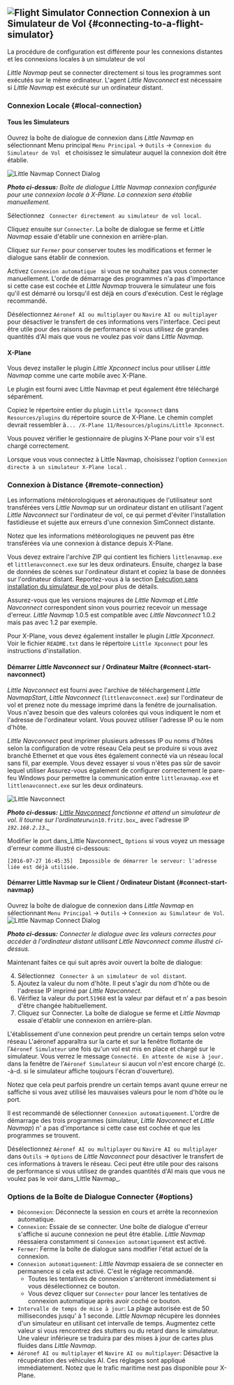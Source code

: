 ## ![](../images/icons/network.png "Flight Simulator Connection") Connexion à un Simulateur de Vol {#connecting-to-a-flight-simulator}

La procédure de configuration est différente pour les connexions distantes et les connexions locales à un simulateur de vol

_Little Navmap_ peut se connecter directement si tous les programmes sont exécutés sur le même ordinateur. 
L'agent _Little Navconnect_ est nécessaire si _Little Navmap_ est exécuté sur un ordinateur distant.

### Connexion Locale {#local-connection}

#### Tous les Simulateurs

Ouvrez la boîte de dialogue de connexion dans _Little Navmap_ en sélectionnant Menu principal  `Menu Principal` -&gt; `Outils` -&gt; `Connexion du Simulateur de Vol ` et choisissez le simulateur auquel la connexion doit être établie.

![Little Navmap Connect Dialog](../images/connectlocal_fr.jpg "Little Navmap Connect Dialog")

_**Photo ci-dessus:** Boîte de dialogue Little Navmap connexion configurée pour une connexion locale à X-Plane. La connexion sera établie manuellement._

Sélectionnez ` Connecter directement au simulateur de vol local`.

Cliquez ensuite sur `Connecter`. La boîte de dialogue se ferme et _Little Navmap_ essaie d'établir une connexion en arrière-plan.

Cliquez sur `Fermer` pour conserver toutes les modifications et fermer le dialogue sans établir de connexion.

Activez `Connexion automatique ` si vous ne souhaitez pas vous connecter manuellement. L'orde de démarrage des programmes n'a pas d'importance si cette case est cochée et _Little Navmap_ trouvera le simulateur une fois qu'il est démarré ou lorsqu'il est déjà en cours d'exécution. Cest le réglage recommandé.

Désélectionnez `Aéronef AI ou multiplayer` ou `Navire AI ou multiplayer` pour désactiver le transfert de ces informations vers l'interface. Ceci peut être utile pour des raisons de performance si vous utilisez de grandes quantités d'AI mais que vous ne voulez pas voir dans _Little Navmap_.

#### X-Plane

Vous devez installer le plugin *Little Xpconnect* inclus pour utiliser *Little Navmap* comme une carte mobile avec X-Plane.

Le plugin est fourni avec Little Navmap et peut également être téléchargé séparément.

Copiez le répertoire entier du plugin `Little Xpconnect` dans `Resources/plugins` du répertoire source de X-Plane. 
Le chemin complet devrait ressembler à`... /X-Plane 11/Resources/plugins/Little Xpconnect`.

Vous pouvez vérifier le gestionnaire de plugins X-Plane pour voir s'il est chargé correctement.

Lorsque vous vous connectez à Little Navmap, choisissez l'option `Connexion directe à un simulateur X-Plane local` .

### Connexion à Distance {#remote-connection}

Les informations météorologiques et aéronautiques de l'utilisateur sont transférées vers _Little Navmap_ sur un ordinateur distant en utilisant l'agent _Little Navconnect_ sur l'ordinateur de vol, ce qui permet d'éviter l'installation fastidieuse et sujette aux erreurs d'une connexion SimConnect distante.

Notez que les informations météorologiques ne peuvent pas être transférées via une connexion à distance depuis X-Plane.

Vous devez extraire l'archive ZIP qui contient les fichiers `littlenavmap.exe` et `littlenavconnect.exe` sur les deux ordinateurs. Ensuite, chargez la base de données de scènes sur l'ordinateur distant et copiez la base de données sur l'ordinateur distant. Reportez-vous à la section [Exécution sans installation du simulateur de vol ](RUNNOSIM.md) pour plus de détails.

Assurez-vous que les versions majeures de _Little Navmap_ et _Little Navconnect_ correspondent sinon vous pourriez recevoir un message d'erreur. _Little Navmap_ 1.0.5 est compatible avec _Little Navconnect_ 1.0.2 mais pas avec  1.2 par exemple.

Pour X-Plane, vous devez également installer le plugin *Little Xpconnect*. Voir le fichier `README.txt` dans le répertoire `Little Xpconnect` pour les instructions d'installation.

#### Démarrer _Little Navconnect_ sur / Ordinateur Maître {#connect-start-navconnect}

_Little Navconnect_ est fourni avec l'archive de téléchargement _Little NavmapStart_, _Little Navconnect_ \(`littlenavconnect.exe`\)  sur l'ordinateur de vol et prenez note du message imprimé dans la fenêtre de journalisation. Vous n'avez besoin que des valeurs colorées qui vous indiquent le nom et l'adresse de l'ordinateur volant. Vous pouvez utiliser l'adresse IP ou le nom d'hôte.

_Little Navconnect_ peut imprimer plusieurs adresses IP ou noms d'hôtes selon la configuration de votre réseau Cela peut se  produire si vous avez branché Ethernet et que vous êtes également connecté via un réseau local sans fil, par exemple. Vous devez essayer si vous n'êtes pas sûr de savoir lequel utiliser Assurez-vous également de configurer correctement le pare-feu Windows pour permettre la communication entre  `littlenavmap.exe` et `littlenavconnect.exe` sur les deux ordinateurs.

![Little Navconnect](../images/littlenavconnect_fr.jpg "Little Navconnect")

_**Photo ci-dessus:** _[_Little Navconnect_](https://albar965.github.io/littlenavconnect.html)_ fonctionne et attend un simulateur de vol. Il tourne sur l'ordinateur_`win10.fritz.box`_ avec l'adresse IP _`192.168.2.13`_._

Modifier le port dans_Little Navconnect_ `Options` si vous voyez un message d'erreur comme illustré ci-dessous:

`[2016-07-27 16:45:35]  Impossible de démarrer le serveur: l'adresse liée est déjà utilisée.`

#### Démarrer Little Navmap sur le Client / Ordinateur Distant {#connect-start-navmap}

Ouvrez la boîte de dialogue de connexion dans _Little Navmap_ en sélectionnant `Menu Principal` -&gt; `Outils` -&gt; `Connexion au Simulateur de Vol`.
![Little Navmap Connect Dialog](../images/connect_fr.jpg "Little Navmap Connect Dialog")

_**Photo ci-dessus:** Connecter le dialogue avec les valeurs correctes pour accéder à l'ordinateur distant utilisant Little Navconnect comme illustré ci-dessus._

Maintenant faites ce qui suit après avoir ouvert la boîte de dialogue:

4. Sélectionnez ` Connecter à un simulateur de vol distant`.
5. Ajoutez la valeur du nom d'hôte. Il peut s'agir du nom d'hôte ou de l'adresse IP imprimé par _Little Navconnect_.
6. Vérifiez la valeur du port.`51968` est la valeur par défaut et n' a pas besoin d'être changée habituellement.
7. Cliquez sur Connecter. La boîte de dialogue se ferme et _Little Navmap_ essaie d'établir une connexion en arrière-plan.

L'établissement d'une connexion peut prendre un certain temps selon votre réseau L'aéronef apparaîtra sur la carte et sur la fenêtre flottante de l’`Aéronef Simulateur` une fois qu'un vol est mis en place et chargé sur le simulateur. Vous verrez le message `Connecté. En attente de mise à jour.`  dans la fenêtre de l’`Aéronef Simulateur` si aucun vol n'est encore chargé  \(c. -à-d. si le simulateur affiche toujours l'écran d'ouverture\).

Notez que cela peut parfois prendre un certain temps avant quune erreur ne saffiche si vous avez utilisé les mauvaises valeurs pour le nom d'hôte ou le port.

Il est recommandé de sélectionner `Connexion automatiquement`. L'ordre de démarrage des trois programmes  \(simulateur, _Little Navconnect_ et _Little Navmap_\) n' a pas d'importance si cette case est cochée et que les programmes se trouvent.

Désélectionnez `Aéronef AI ou multiplayer` ou `Navire AI ou multiplayer` dans `Outils` -&gt; `Options` de _Little Navconnect_ pour désactiver le transfert de ces informations à travers le réseau. Ceci peut être utile pour des raisons de performance si vous utilisez de grandes quantités d'AI mais que vous ne voulez pas le voir dans_Little Navmap_.

### Options de la Boîte de Dialogue Connecter {#options}

* `Déconnexion`:  Déconnecte la session en cours et arrête la reconnexion automatique.
* `Connexion`: Essaie de se connecter. Une boîte de dialogue d'erreur s'affiche si aucune connexion ne peut être établie. _Little Navmap_ réessaiera constamment si `Connexion automatiquement` est activé.
* `Fermer`: Ferme la boîte de dialogue sans modifier l'état actuel de la connexion.
* `Connexion automatiquement`: _Little Navmap_ essaiera de se connecter en permanence si cela est activé. C'est le réglage recommandé.
  * Toutes les tentatives de connexion s'arrêteront immédiatement si vous désélectionnez ce bouton.
  * Vous devez cliquer sur `Connecter` pour lancer les tentatives de connexion automatique après avoir coché ce bouton.
* `Intervalle de temps de mise à jour`:  La plage autorisée est de 50 millisecondes jusqu' à 1 seconde. _Little Navmap_ récupère les données d'un simulateur en utilisant cet intervalle de temps. Augmentez cette valeur si vous rencontrez des stutters ou du retard dans le simulateur. Une valeur inférieure se traduira par des mises à jour de cartes plus fluides dans _Little Navmap_.
*  `Aéronef AI ou multiplayer` et `Navire AI ou multiplayer`: Désactive la récupération des véhicules AI. Ces réglages sont appliqué immédiatement. Notez que le trafic maritime nest pas disponible pour X-Plane.



